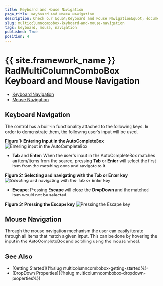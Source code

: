 ```yaml
---
title: Keyboard and Mouse Navigation
page_title: Keyboard and Mouse Navigation
description: Check our &quot;Keyboard and Mouse Navigation&quot; documentation article for the RadMultiColumnComboBox {{ site.framework_name }} control.
slug: multicolumncombobox-keyboard-and-mouse-navigation
tags: keyboard, mouse, navigation
published: True
position: 4
---
```


# {{ site.framework_name }} RadMultiColumnComboBox Keyboard and Mouse Navigation

* [Keyboard Navigation](#keyboard-navigation)
* [Mouse Navigation](#mouse-navigation)

## Keyboard Navigation

The control has a built-in functionality attached to the following keys. In order to demonstrate them, the following user's input will be used.

__Figure 1: Entering input in the AutoCompleteBox__
![Entering input in the AutoCompleteBox](images/MultiColumnComboBox_Navigation_01.png)

* __Tab__ and __Enter__: When the user's input in the AutoCompleteBox matches an item/items from the source, pressing __Tab__ or __Enter__ will select the first item from the matching ones and navigate to it.

__Figure 2: Selecting and navigating with the Tab or Enter key__
![Selecting and navigating with the Tab or Enter key](images/MultiColumnComboBox_Navigation_02.png)

* __Escape__: Pressing __Escape__ will close the __DropDown__ and the matched item would not be selected.

__Figure 3: Pressing the Escape key__
![Pressing the Escape key](images/MultiColumnComboBox_Navigation_03.png)

## Mouse Navigation

Through the mouse navigation mechanism the user can easily iterate through all items that match a given input. This can be done by hovering the input in the AutoCompleteBox and scrolling using the mouse wheel.

## See Also

* [Getting Started]({%slug multicolumncombobox-getting-started%})
* [DropDown Properties]({%slug multicolumncombobox-dropdown-properties%})
